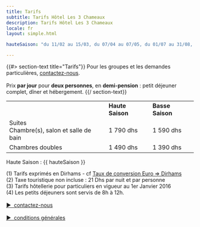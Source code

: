 ```yaml
---
title: Tarifs
subtitle: Tarifs Hôtel Les 3 Chameaux
description: Tarifs Hôtel Les 3 Chameaux
locale: fr
layout: simple.html

hauteSaison: "du 11/02 au 15/03, du 07/04 au 07/05, du 01/07 au 31/08, du 27/10 au 08/11 et du 22/12 au 07/01"

---
```


{{#> section-text title="Tarifs"}}
Pour les groupes et les demandes particulières, [contactez-nous](#contact).
<br><br>
Prix **par jour** pour **deux personnes**, en **demi-pension** : petit déjeuner complet, dîner et hébergement.
{{/ section-text}}

<table>
    <tr>
        <td>&nbsp;</td>
        <td>
            <b>Haute Saison</b>
            <div class="fa fa-info-circle tooltip-block" data-title="{{ hauteSaison }}">
            </div>
        </td>
        <td><b>Basse Saison</b></td>
    </tr>
    <tr>
        <td>
            <div class="tarif__title">Suites</div>
            Chambre(s), salon et salle de bain
        </td>
        <td>1 790 dhs</td>
        <td>1 590 dhs</td>
    </tr>
    <tr>
        <td>
            <div class="tarif__title">Chambres doubles</div>
        </td>
        <td>1 490 dhs</td>
        <td>1 390 dhs</td>
    </tr>
</table>

Haute Saison : {{ hauteSaison }}


(1) Tarifs exprimés en Dirhams - cf <a href="https://www.google.fr/webhp?ie=UTF-8#q=1+EUR+en+MAD" target="_blank">Taux de conversion Euro => Dirhams</a>
<br>
(2) Taxe touristique non incluse : 21 Dhs par nuit et par personne
<br>
(3) Tarifs hôtellerie pour particuliers en vigueur au 1er Janvier 2016
<br>
(4) Les petits déjeuners sont servis de 8h à 12h.
<br><br>
<a class="button big" href="#contact" style="cursor: pointer;">▶&nbsp;&nbsp;contactez-nous</a>
<br><br>
<a class="button small" href="/assets/CGV.pdf" style="cursor: pointer;">▶&nbsp;&nbsp;conditions générales</a>
